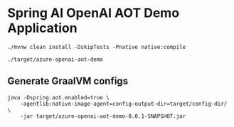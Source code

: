 # Spring AI OpenAI AOT Demo Application

```
./mvnw clean install -DskipTests -Pnative native:compile
```

```
./target/azure-openai-aot-demo
```

## Generate GraalVM configs

```
java -Dspring.aot.enabled=true \
    -agentlib:native-image-agent=config-output-dir=target/config-dir/ \
    -jar target/azure-openai-aot-demo-0.0.1-SNAPSHOT.jar
```